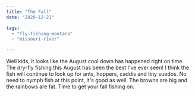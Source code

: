 ```yaml
---
title: "The Fall"
date: "2020-12-21"

tags: 
  - "fly-fishing-montana"
  - "missouri-river"

---
```




Well kids, it looks like the August cool down has happened right on time. The dry-fly fishing this August has been the best I've ever seen! I think the fish will continue to look up for ants, hoppers, caddis and tiny suedos. No need to nymph fish at this point, it's good as well. The browns are big and the rainbows are fat. Time to get your fall fishing on.
